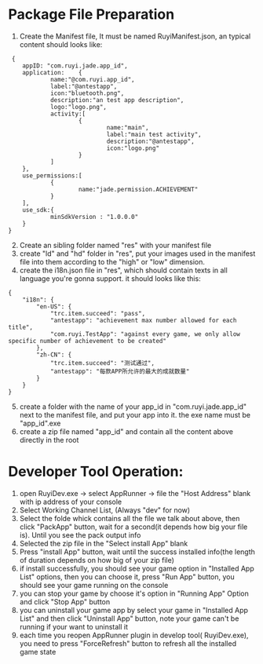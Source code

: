 # Package File Preparation

1. Create the Manifest file, It must be named RuyiManifest.json, an typical content should looks like:
```
 {
    appID: "com.ruyi.jade.app_id",
    application:    {
            name:"@com.ruyi.app_id",
            label:"@antestapp",
            icon:"bluetooth.png",
            description:"an test app description",
            logo:"logo.png",
            activity:[
                    {
                            name:"main",
                            label:"main test activity",
                            description:"@antestapp",
                            icon:"logo.png"
                    }
            ]
    },
    use_permissions:[
            {
                    name:"jade.permission.ACHIEVEMENT"
            }
    ],
    use_sdk:{
            minSdkVersion : "1.0.0.0"
    }
}
```
2. Create an sibling folder named "res" with your manifest file
3. create "ld" and "hd" folder in "res", put your images used in the manifest file into them according to the "high" or "low" dimension.
4. create the i18n.json file in "res", which should contain texts in all language you're gonna support. it should looks like this:
```
{
    "i18n": {
        "en-US": {
            "trc.item.succeed": "pass",
            "antestapp": "achievement max number allowed for each title",
            "com.ruyi.TestApp": "against every game, we only allow specific number of achievement to be created"
        },
        "zh-CN": {
            "trc.item.succeed": "测试通过",
            "antestapp": "每款APP所允许的最大的成就数量"
        }
    }
}
```
5. create a folder with the name of your app_id in "com.ruyi.jade.app_id" next to the manifest file, and put your app into it. the exe name must be "app_id".exe
6. create a zip file named "app_id" and contain all the content above directly in the root


# Developer Tool Operation:
1. open RuyiDev.exe -> select AppRunner -> file the "Host Address" blank with ip address of your console
2. Select Working Channel List, (Always "dev" for now)
3. Select the folde whick contains all the file we talk about above, then click "PackApp" button, wait for a second(it depends how big your file is). Until you see the pack output info
4. Selected the zip file in the "Select install App" blank
5. Press "install App" button, wait until the success installed info(the length of duration depends on how big of your zip file)
6. if install successfully, you should see your game option in "Installed App List" options, then you can choose it, press "Run App" button, you should see your game running on the console
7. you can stop your game by choose it's option in "Running App" Option and click "Stop App" button
8. you can uninstall your game app by select your game in "Installed App List" and then click "Uninstall App" button, note your game can't be running if your want to uninstall it
9. each time you reopen AppRunner plugin in develop tool( RuyiDev.exe), you need to press "ForceRefresh" button to refresh all the installed game state